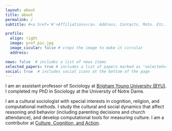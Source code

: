 ```yaml
---
layout: about
title: about
permalink: /
subtitle: #<a href='#'>Affiliations</a>. Address. Contacts. Moto. Etc.

profile:
  align: right
  image: prof_pic.jpg
  image_cicular: false # crops the image to make it circular
  address: 

news: false  # includes a list of news items
selected_papers: true # includes a list of papers marked as "selected={true}"
social: true  # includes social icons at the bottom of the page
---
```


I am an assistant professor of Sociology at [Brigham Young University (BYU)](http://sociology.byu.edu). I completed my PhD in Sociology at the University of Notre Dame.

I am a cultural sociologist with special interests in cognition, religion, and computational methods. I study the cultural and social dynamics that affect reasoning and behavior (including parenting decisions and church attendance), and develop computational tools for measuring culture. I am a contributor at [Culture, Cognition, and Action](http://culturecog.blog).
